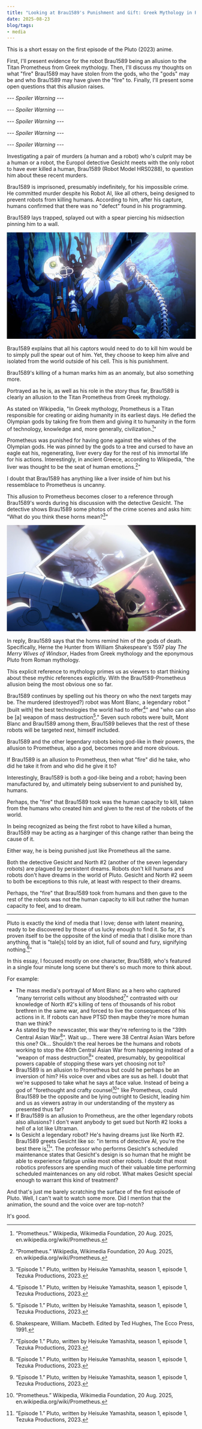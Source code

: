 ```yaml
---
title: "Looking at Brau1589's Punishment and Gift: Greek Mythology in Pluto Episode 1"
date: 2025-08-23
blog/tags:
- media
---
```


This is a short essay on the first episode of the Pluto (2023) anime.

First, I'll present evidence for the robot Brau1589 being an allusion to the Titan Prometheus from Greek mythology. Then, I'll discuss my thoughts on what "fire" Brau1589 may have stolen from the gods, who the "gods" may be and who Brau1589 may have given the "fire" to. Finally, I'll present some open questions that this allusion raises.

<!--more-->

*--- Spoiler Warning ---*

*--- Spoiler Warning ---*

*--- Spoiler Warning ---*

*--- Spoiler Warning ---*

*--- Spoiler Warning ---*

Investigating a pair of murders (a human and a robot) who's culprit may be a human or a robot, the Europol detective Gesicht meets with the only robot to have ever killed a human, Brau1589 (Robot Model HRS0288), to question him about these recent murders.

Brau1589 is imprisoned, presumably indefinitely, for his impossible crime. He committed murder despite his Robot AI, like all others, being designed to prevent robots from killing humans. According to him, after his capture, humans confirmed that there was no "defect" found in his programming. 

Brau1589 lays trapped, splayed out with a spear piercing his midsection pinning him to a wall.

![](1.jpg)

Brau1589 explains that all his captors would need to do to kill him would be to simply pull the spear out of him. Yet, they choose to keep him alive and isolated from the world outside of his cell. This is his punishment.

Brau1589's killing of a human marks him as an anomaly, but also something more.

Portrayed as he is, as well as his role in the story thus far, Brau1589 is clearly an allusion to the Titan Prometheus from Greek mythology.

As stated on Wikipedia, "In Greek mythology, Prometheus is a Titan responsible for creating or aiding humanity in its earliest days. He defied the Olympian gods by taking fire from them and giving it to humanity in the form of technology, knowledge and, more generally, civilization.[^1]"

Prometheus was punished for having gone against the wishes of the Olympian gods. He was pinned by the gods to a tree and cursed to have an eagle eat his, regenerating, liver every day for the rest of his immortal life for his actions. Interestingly, in ancient Greece, according to Wikipedia, "the liver was thought to be the seat of human emotions.[^1]"

I doubt that Brau1589 has anything like a liver inside of him but his ressemblace to Prometheus is uncanny.

This allusion to Prometheus becomes closer to a reference through Brau1589's words during his discussion with the detective Gesicht. The detective shows Brau1589 some photos of the crime scenes and asks him: "What do you think these horns mean?[^2]"

![](2.jpg)

In reply, Brau1589 says that the horns remind him of the gods of death. Specifically, Herne the Hunter from William Shakespeare's 1597 play *The Merry Wives of Windsor*, Hades from Greek mythology and the eponymous Pluto from Roman mythology.

This explicit reference to mythology primes us as viewers to start thinking about these mythic references explicitly. With the Brau1589-Prometheus allusion being the most obvious one so far.

Brau1589 continues by spelling out his theory on who the next targets may be. The murdered (destroyed?) robot was Mont Blanc, a legendary robot "[built with] the best technologies the world had to offer[^2]" and "who can also be [a] weapon of mass destruction[^2]." Seven such robots were built, Mont Blanc and Brau1589 among them, Brau1589 believes that the rest of these robots will be targeted next, himself included.

Brau1589 and the other legendary robots being god-like in their powers, the allusion to Prometheus, also a god, becomes more and more obvious.

If Brau1589 is an allusion to Prometheus, then what "fire" did he take, who did he take it from and who did he give it to?

Interestingly, Brau1589 is both a god-like being and a robot; having been manufactured by, and ultimately being subservient to and punished by, humans.

Perhaps, the "fire" that Brau1589 took was the human capacity to kill, taken from the humans who created him and given to the rest of the robots of the world.

In being recognized as being the first robot to have killed a human, Brau1589 may be acting as a harginger of this change rather than being the cause of it.

Either way, he is being punished just like Prometheus all the same.

Both the detective Gesicht and North #2 (another of the seven legendary robots) are plagued by persistent dreams. Robots don't kill humans and robots don't have dreams in the world of Pluto. Gesicht and North #2 seem to both be exceptions to this rule, at least with respect to their dreams.

Perhaps, the "fire" that Brau1589 took from humans and then gave to the rest of the robots was not the human capacity to kill but rather the human capacity to feel, and to dream.

---

Pluto is exactly the kind of media that I love; dense with latent meaning, ready to be discovered by those of us lucky enough to find it. So far, it's proven itself to be the opposite of the kind of media that I dislike more than anything, that is "tale[s] told by an idiot, full of sound and fury, signifying nothing.[^3]"

In this essay, I focused mostly on one character, Brau1589, who's featured in a single four minute long scene but there's so much more to think about.

For example:
- The mass media's portrayal of Mont Blanc as a hero who captured "many terrorist cells without any bloodshed[^2]" contrasted with our knowledge of North #2's killing of tens of thousands of his robot brethren in the same war, and forced to live the consequences of his actions in it. If robots can have PTSD then maybe they're more human than we think?
- As stated by the newscaster, this war they're referring to is the "39th Central Asian War[^2]". Wait up... There were 38 Central Asian Wars before this one? Ok... Shouldn't the real heroes be the humans and robots working to stop the 40th Central Asian War from happening instead of a "weapon of mass destruction[^2]" created, presumably, by geopolitical powers capable of stopping these wars yet choosing not to?
- Brau1589 is an allusion to Prometheus but could he perhaps be an inversion of him? His voice over and vibes are sus as hell. I doubt that we're supposed to take what he says at face value. Instead of being a god of "forethought and crafty counsel[^1]" like Prometheus, could Brau1589 be the opposite and be lying outright to Gesicht, leading him and us as viewers astray in our understanding of the mystery as presented thus far?
- If Brau1589 is an allusion to Prometheus, are the other legendary robots also allusions? I don't want anybody to get sued but North #2 looks a hell of a lot like Ultraman.
- Is Gesicht a legendary robot? He's having dreams just like North #2. Brau1589 greets Gesicht like so: "in terms of detective AI, you're the best there is[^2]". The professor who performs Gesicht's scheduled maintenance states that Gesicht's design is so human that he might be able to experience fatigue unlike most other robots. I doubt that most robotics professors are spending much of their valuable time performing scheduled maintenances on any old robot. What makes Gesicht special enough to warrant this kind of treatment?

And that's just me barely scratching the surface of the first episode of Pluto. Well, I can't wait to watch some more. Did I mention that the animation, the sound and the voice over are top-notch?

It's good.

[^1]: “Prometheus.” Wikipedia, Wikimedia Foundation, 20 Aug. 2025, en.wikipedia.org/wiki/Prometheus.
[^2]: “Episode 1.” Pluto, written by Heisuke Yamashita, season 1, episode 1, Tezuka Productions, 2023.
[^3]: Shakespeare, William. Macbeth. Edited by Ted Hughes, The Ecco Press, 1991.